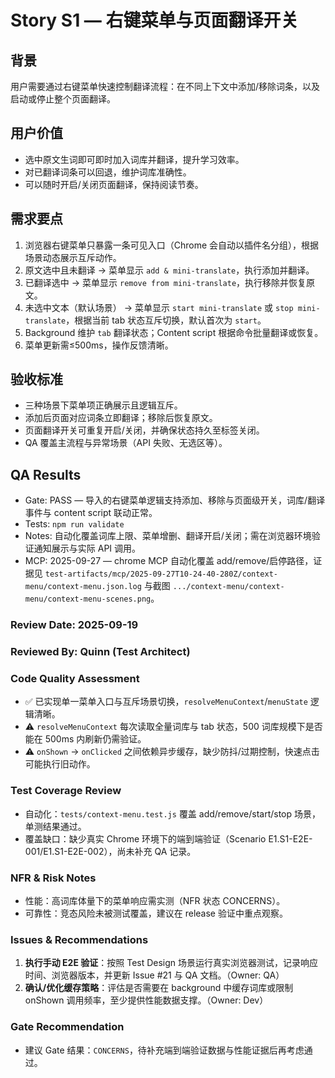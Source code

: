 # Story S1 — 右键菜单与页面翻译开关

## 背景
用户需要通过右键菜单快速控制翻译流程：在不同上下文中添加/移除词条，以及启动或停止整个页面翻译。

## 用户价值
- 选中原文生词即可即时加入词库并翻译，提升学习效率。
- 对已翻译词条可以回退，维护词库准确性。
- 可以随时开启/关闭页面翻译，保持阅读节奏。

## 需求要点
1. 浏览器右键菜单只暴露一条可见入口（Chrome 会自动以插件名分组），根据场景动态展示互斥动作。
2. 原文选中且未翻译 → 菜单显示 `add & mini-translate`，执行添加并翻译。
3. 已翻译选中 → 菜单显示 `remove from mini-translate`，执行移除并恢复原文。
4. 未选中文本（默认场景） → 菜单显示 `start mini-translate` 或 `stop mini-translate`，根据当前 tab 状态互斥切换，默认首次为 `start`。
5. Background 维护 `tab` 翻译状态；Content script 根据命令批量翻译或恢复。
6. 菜单更新需≤500ms，操作反馈清晰。

## 验收标准
- 三种场景下菜单项正确展示且逻辑互斥。
- 添加后页面对应词条立即翻译；移除后恢复原文。
- 页面翻译开关可重复开启/关闭，并确保状态持久至标签关闭。
- QA 覆盖主流程与异常场景（API 失败、无选区等）。

## QA Results
- Gate: PASS — 导入的右键菜单逻辑支持添加、移除与页面级开关，词库/翻译事件与 content script 联动正常。
- Tests: `npm run validate`
- Notes: 自动化覆盖词库上限、菜单增删、翻译开启/关闭；需在浏览器环境验证通知展示与实际 API 调用。
- MCP: 2025-09-27 — chrome MCP 自动化覆盖 add/remove/启停路径，证据见 `test-artifacts/mcp/2025-09-27T10-24-40-280Z/context-menu/context-menu.json.log` 与截图 `.../context-menu/context-menu/context-menu-scenes.png`。

### Review Date: 2025-09-19

### Reviewed By: Quinn (Test Architect)

### Code Quality Assessment
- ✅ 已实现单一菜单入口与互斥场景切换，`resolveMenuContext`/`menuState` 逻辑清晰。
- ⚠️ `resolveMenuContext` 每次读取全量词库与 tab 状态，500 词库规模下是否能在 500ms 内刷新仍需验证。
- ⚠️ `onShown` → `onClicked` 之间依赖异步缓存，缺少防抖/过期控制，快速点击可能执行旧动作。

### Test Coverage Review
- 自动化：`tests/context-menu.test.js` 覆盖 add/remove/start/stop 场景，单测结果通过。
- 覆盖缺口：缺少真实 Chrome 环境下的端到端验证（Scenario E1.S1-E2E-001/E1.S1-E2E-002），尚未补充 QA 记录。

### NFR & Risk Notes
- 性能：高词库体量下的菜单响应需实测（NFR 状态 CONCERNS）。
- 可靠性：竞态风险未被测试覆盖，建议在 release 验证中重点观察。

### Issues & Recommendations
1. **执行手动 E2E 验证**：按照 Test Design 场景运行真实浏览器测试，记录响应时间、浏览器版本，并更新 Issue #21 与 QA 文档。（Owner: QA）
2. **确认/优化缓存策略**：评估是否需要在 background 中缓存词库或限制 onShown 调用频率，至少提供性能数据支撑。（Owner: Dev）

### Gate Recommendation
- 建议 Gate 结果：`CONCERNS`，待补充端到端验证数据与性能证据后再考虑通过。
